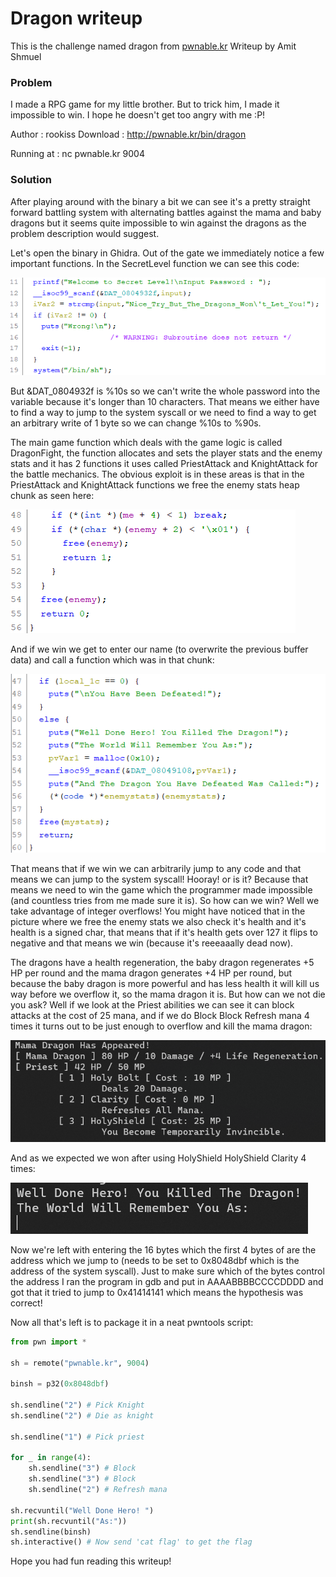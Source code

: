 # Dragon writeup

This is the challenge named dragon from [pwnable.kr](http://pwnable.kr/play.php)
Writeup by Amit Shmuel

### Problem

I made a RPG game for my little brother.
But to trick him, I made it impossible to win.
I hope he doesn't get too angry with me :P!

Author : rookiss
Download : http://pwnable.kr/bin/dragon

Running at : nc pwnable.kr 9004

### Solution

After playing around with the binary a bit we can see it's a pretty straight forward battling system with alternating battles against the mama and baby dragons but it seems quite impossible to win against the dragons as the problem description would suggest.

Let's open the binary in Ghidra. Out of the gate we immediately notice a few important functions. In the SecretLevel function we can see this code:

![SecretLevel](imgs/SecretLevel.png)

But &DAT_0804932f is %10s so we can't write the whole password into the variable because it's longer than 10 characters. That means we either have to find a way to jump to the system syscall or we need to find a way to get an arbitrary write of 1 byte so we can change %10s to %90s.

The main game function which deals with the game logic is called DragonFight, the function allocates and sets the player stats and the enemy stats and it has 2 functions it uses called PriestAttack and KnightAttack for the battle mechanics. The obvious exploit is in these areas is that in the PriestAttack and KnightAttack functions we free the enemy stats heap chunk as seen here:

![free](imgs/free.png)

And if we win we get to enter our name (to overwrite the previous buffer data) and call a function which was in that chunk:

![FightDragon](imgs/FightDragon.png)

That means that if we win we can arbitrarily jump to any code and that means we can jump to the system syscall! Hooray! or is it? Because that means we need to win the game which the programmer made impossible (and countless tries from me made sure it is). So how can we win? Well we take advantage of integer overflows! You might have noticed that in the picture where we free the enemy stats we also check it's health and it's health is a signed char, that means that if it's health gets over 127 it flips to negative and that means we win (because it's reeeaaally dead now). 

The dragons have a health regeneration, the baby dragon regenerates +5 HP per round and the mama dragon generates +4 HP per round, but because the baby dragon is more powerful and has less health it will kill us way before we overflow it, so the mama dragon it is. But how can we not die you ask? Well if we look at the Priest abilities we can see it can block attacks at the cost of 25 mana, and if we do Block Block Refresh mana 4 times it turns out to be just enough to overflow and kill the mama dragon:

![mana](imgs/mana.png)

And as we expected we won after using HolyShield HolyShield Clarity 4 times:

![won](imgs/won.png)

Now we're left with entering the 16 bytes which the first 4 bytes of are the address which we jump to (needs to be set to 0x8048dbf which is the address of the system syscall). Just to make sure which of the bytes control the address I ran the program in gdb and put in AAAABBBBCCCCDDDD and got that it tried to jump to 0x41414141 which means the hypothesis was correct!

Now all that's left is to package it in a neat pwntools script:

```python
from pwn import *

sh = remote("pwnable.kr", 9004)

binsh = p32(0x8048dbf)

sh.sendline("2") # Pick Knight
sh.sendline("2") # Die as knight

sh.sendline("1") # Pick priest

for _ in range(4):
    sh.sendline("3") # Block
    sh.sendline("3") # Block
    sh.sendline("2") # Refresh mana

sh.recvuntil("Well Done Hero! ")
print(sh.recvuntil("As:"))
sh.sendline(binsh)
sh.interactive() # Now send 'cat flag' to get the flag
```

Hope you had fun reading this writeup!